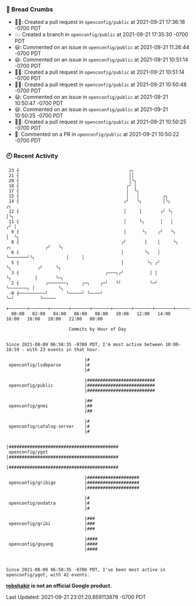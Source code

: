 ### 🍞 Bread Crumbs

 * ✍🏼: Created a pull request in `openconfig/public` at 2021-09-21 17:36:18 -0700 PDT
 * 💥: Created a branch in `openconfig/public` at 2021-09-21 17:35:30 -0700 PDT
 * 😃: Commented on an issue in `openconfig/public` at 2021-09-21 11:26:44 -0700 PDT
 * 😃: Commented on an issue in `openconfig/public` at 2021-09-21 10:51:14 -0700 PDT
 * ✍🏼: Created a pull request in `openconfig/public` at 2021-09-21 10:51:14 -0700 PDT
 * ✍🏼: Created a pull request in `openconfig/public` at 2021-09-21 10:50:48 -0700 PDT
 * 😃: Commented on an issue in `openconfig/public` at 2021-09-21 10:50:47 -0700 PDT
 * 😃: Commented on an issue in `openconfig/public` at 2021-09-21 10:50:25 -0700 PDT
 * ✍🏼: Created a pull request in `openconfig/public` at 2021-09-21 10:50:25 -0700 PDT
 * 💬: Commented on a PR in  `openconfig/public` at 2021-09-21 10:50:22 -0700 PDT

### 🕘 Recent Activity
```
 23 ┼                                          ╭╮
 21 ┤                                          ││
 20 ┤                                          │╰╮
 18 ┤                                         ╭╯ │
 17 ┤                                         │  ╰╮
 15 ┤                                         │   │         ╭╮
 14 ┤                                        ╭╯   ╰╮        │╰╮                           ╭╮
 12 ┤                                        │     │       ╭╯ ╰╮                          │╰╮
 11 ┤                                        │     ╰╮      │   │                         ╭╯ │
  9 ┤                                        │      ╰╮    ╭╯   ╰╮                        │  ╰╮
  8 ┤                                       ╭╯       │    │     ╰╮       ╭╮             ╭╯   ╰╮
  6 ┤                                       │        ╰╮   │      ╰───────╯╰╮            │     │
  5 ┤                                       │         ╰╮ ╭╯                ╰╮          ╭╯     ╰╮
  3 ┤                                 ╭───╮╭╯          │ │                  ╰╮         │       ╰─╮
  2 ┤          ╭───────╮     ╭─╮    ╭─╯   ╰╯           ╰─╯                   ╰───────╮ │         ╰╮
 -0 ┼──────────╯       ╰─────╯ ╰────╯                                                ╰─╯          ╰─────
    +───────+───────+───────+───────+───────+───────+───────+───────+───────+───────+───────+───────+────
  00:00   02:00   04:00   06:00   08:00   10:00   12:00   14:00   16:00   18:00   20:00   22:00   00:00   

						Commits by Hour of Day


Since 2021-08-09 06:58:35 -0700 PDT, I'm most active between 10:00-10:59 - with 23 events in that hour.

```



```
                              |#
 openconfig/lsdbparse         |#
                              |#

                              |##########################
 openconfig/public            |##########################
                              |##########################

                              |##
 openconfig/gnmi              |##
                              |##

                              |#
 openconfig/catalog-server    |#
                              |#

                              |##########################################
 openconfig/ygot              |##########################################
                              |##########################################

                              |####################
 openconfig/gribigo           |####################
                              |####################

                              |#
 openconfig/ondatra           |#
                              |#

                              |###
 openconfig/gribi             |###
                              |###

                              |####
 openconfig/goyang            |####
                              |####



Since 2021-08-09 06:58:35 -0700 PDT, I've been most active in openconfig/ygot, with 42 events.

```
**[robshakir](mailto:robjs@google.com) is not an official Google product.**  


Last Updated: 2021-09-21 23:01:20.859113879 -0700 PDT
